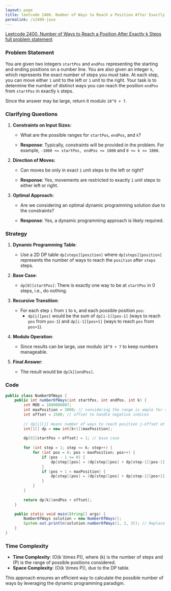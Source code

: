 ```yaml
---
layout: page
title: leetcode 2400. Number of Ways to Reach a Position After Exactly k Steps
permalink: /s2400-java
---
```

[Leetcode 2400. Number of Ways to Reach a Position After Exactly k Steps full problem statement](https://algoadvance.github.io/algoadvance/l2400)
### Problem Statement

You are given two integers `startPos` and `endPos` representing the starting and ending positions on a number line. You are also given an integer `k`, which represents the exact number of steps you must take. At each step, you can move either `1` unit to the left or `1` unit to the right. Your task is to determine the number of distinct ways you can reach the position `endPos` from `startPos` in exactly `k` steps. 

Since the answer may be large, return it modulo `10^9 + 7`.

### Clarifying Questions

1. **Constraints on Input Sizes:**
   - What are the possible ranges for `startPos`, `endPos`, and `k`?

   - **Response**: Typically, constraints will be provided in the problem. For example, `-1000 <= startPos, endPos <= 1000` and `0 <= k <= 1000`.

2. **Direction of Moves:**
   - Can moves be only in exact `1` unit steps to the left or right?

   - **Response**: Yes, movements are restricted to exactly `1` unit steps to either left or right.

3. **Optimal Approach:**
   - Are we considering an optimal dynamic programming solution due to the constraints?

   - **Response**: Yes, a dynamic programming approach is likely required.

### Strategy

1. **Dynamic Programming Table**:
   - Use a 2D DP table `dp[steps][position]` where `dp[steps][position]` represents the number of ways to reach the `position` after `steps` steps.

2. **Base Case**:
   - `dp[0][startPos]`: There is exactly one way to be at `startPos` in 0 steps, i.e., do nothing.

3. **Recursive Transition**:
   - For each step `i` from `1` to `k`, and each possible position `pos`:
     - `dp[i][pos]` would be the sum of `dp[i-1][pos-1]` (ways to reach `pos` from `pos-1`) and `dp[i-1][pos+1]` (ways to reach `pos` from `pos+1`).

4. **Modulo Operation**:
   - Since results can be large, use modulo `10^9 + 7` to keep numbers manageable.

5. **Final Answer**:
   - The result would be `dp[k][endPos]`.


### Code

```java
public class NumberOfWays {
    public int numberOfWays(int startPos, int endPos, int k) {
        int MOD = 1000000007;
        int maxPosition = 3000; // considering the range is ample for start and end position
        int offset = 1500; // offset to handle negative indices
        
        // dp[i][j] means number of ways to reach position j-offset at i steps
        int[][] dp = new int[k+1][maxPosition];
        
        dp[0][startPos + offset] = 1; // base case
        
        for (int step = 1; step <= k; step++) {
            for (int pos = 0; pos < maxPosition; pos++) {
                if (pos - 1 >= 0) {
                    dp[step][pos] = (dp[step][pos] + dp[step-1][pos-1]) % MOD;
                }
                if (pos + 1 < maxPosition) {
                    dp[step][pos] = (dp[step][pos] + dp[step-1][pos+1]) % MOD;
                }
            }
        }
        
        return dp[k][endPos + offset];
    }

    public static void main(String[] args) {
        NumberOfWays solution = new NumberOfWays();
        System.out.println(solution.numberOfWays(1, 2, 3)); // Replace with actual test case
    }
}
```

### Time Complexity

- **Time Complexity**: \(O(k \times P)\), where \(k\) is the number of steps and \(P\) is the range of possible positions considered.
- **Space Complexity**: \(O(k \times P)\), due to the DP table.

This approach ensures an efficient way to calculate the possible number of ways by leveraging the dynamic programming paradigm.